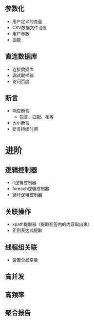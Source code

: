 ## 参数化
- 用户定义的变量
- CSV数据文件设置
- 用户参数
- 函数
## 直连数据库
- 连接数据库
- 调试取样器
- 访问百度
## 断言
- 响应断言
  - 包含、匹配、相等
- 大小断言
- 断言持续时间

# 进阶
## 逻辑控制器
- if逻辑控制器
- foreach逻辑控制器
- 循环逻辑控制器
## 关联操作
- xpath提取器（提取标签内的内容取出来）
- 正则表达式提取
## 线程组关联
- 设置全局变量
## 高并发
## 高频率
## 聚合报告